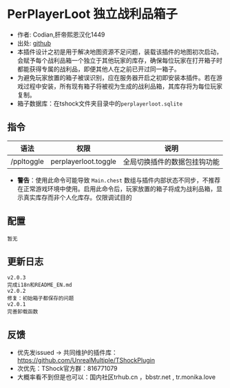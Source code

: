 # PerPlayerLoot 独立战利品箱子

- 作者: Codian,肝帝熙恩汉化1449
- 出处: [github](https://github.com/xxcodianxx/PerPlayerLoot)
- 本插件设计之初是用于解决地图资源不足问题，装载该插件的地图初次启动，会赋予每个战利品箱一个独立于其他玩家的库存，确保每位玩家在打开箱子时都能获得专属的战利品，即便其他人在之前已开过同一箱子。
- 为避免玩家放置的箱子被误识别，应在服务器开启之初即安装本插件。若在游戏过程中安装，所有现有箱子将被视为生成的战利品箱，其库存将为每位玩家复制。
- 箱子数据库：在tshock文件夹目录中的`perplayerloot.sqlite`


## 指令

| 语法         |          权限          |       说明       |
|------------|:--------------------:|:--------------:|
| /ppltoggle | perplayerloot.toggle | 全局切换插件的数据包挂钩功能 |
- **警告**：使用此命令可能导致 `Main.chest` 数组与插件内部状态不同步，不推荐在正常游戏环境中使用。启用此命令后，玩家放置的箱子将成为战利品箱，显示真实库存而非个人化库存。仅限调试目的

## 配置

```
暂无
```


## 更新日志

```
v2.0.3
完成i18n和README_EN.md
v2.0.2
修复：初始箱子都保存的问题
v2.0.1
完善卸载函数
```

## 反馈
- 优先发issued -> 共同维护的插件库：https://github.com/UnrealMultiple/TShockPlugin
- 次优先：TShock官方群：816771079
- 大概率看不到但是也可以：国内社区trhub.cn ，bbstr.net , tr.monika.love
